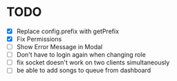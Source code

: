 # TODO

- [x] Replace config.prefix with getPrefix
- [x] Fix Permissions
- [ ] Show Error Message in Modal
- [ ] Don't have to login again when changing role
- [ ] fix socket doesn't work on two clients simultaneously
- [ ] be able to add songs to queue from dashboard
